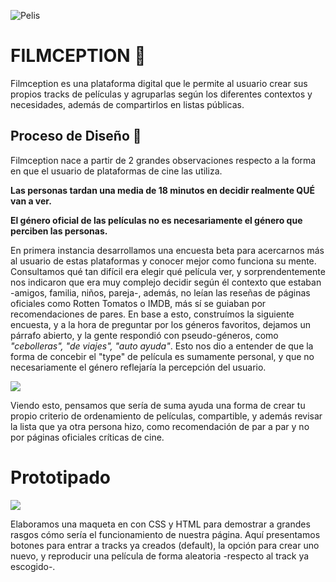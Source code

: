  ![Pelis](https://i.imgur.com/mj53uKp.gif)

# FILMCEPTION 🎥

Filmception es una plataforma digital que le permite al usuario crear sus propios tracks de películas y  agruparlas según los diferentes contextos y necesidades, además de compartirlos en listas públicas.   


 ## **Proceso de Diseño 🎨**
Filmception nace a partir de 2 grandes observaciones respecto a la forma en que el usuario de plataformas de cine las utiliza.

**Las personas tardan una media de 18 minutos en decidir realmente QUÉ van a ver.**

**El género oficial de las películas no es necesariamente el género que perciben las personas.**

En primera instancia desarrollamos una encuesta beta para acercarnos más al usuario de estas plataformas y conocer mejor como funciona su mente. Consultamos qué tan difícil era elegir qué película ver, y sorprendentemente nos indicaron que era muy complejo decidir según él contexto que estaban -amigos, familia, niños, pareja-, además, no leían las reseñas de páginas oficiales como Rotten Tomatos o IMDB, más sí se guiaban por recomendaciones de pares. En base a esto, construímos la siguiente encuesta, y a la hora de preguntar por los géneros favoritos, dejamos un párrafo abierto, y la gente respondió con pseudo-géneros, como *"cebolleras", "de viajes", "auto ayuda"*. Esto nos dio a entender de que la forma de concebir el "type" de película es sumamente personal, y que no necesariamente el género reflejaría la percepción del usuario.

![](https://scontent.fscl11-1.fna.fbcdn.net/v/t1.0-9/67571079_2441158049438916_5755729808453533696_n.jpg?_nc_cat=110&_nc_oc=AQkh-Kd_DY2UQ1hItgQ_WIsFUWDYZA0BdFEoLr8FXPru8F1IbkMKJzuTAskuqTP2aXc&_nc_ht=scontent.fscl11-1.fna&oh=61925aebec3939270c5fd1c326a3c0d9&oe=5DB4F415)


Viendo esto, pensamos que sería de suma ayuda una forma de crear tu propio criterio de ordenamiento de películas, compartible, y además revisar la lista que ya otra persona hizo, como recomendación de par a par y no por páginas oficiales críticas de cine.


# Prototipado
![](https://scontent.fscl11-2.fna.fbcdn.net/v/t1.0-9/67404572_2441182402769814_583698111499599872_n.jpg?_nc_cat=107&_nc_oc=AQkzKT7a2zxwD2FFGy4IKT6yO4aVVWSPGInkH0GZeRbeVZxqYU69XLhw6OO7A0rf2xo&_nc_ht=scontent.fscl11-2.fna&oh=207207c84f5985b647feae2d7c02a92b&oe=5DE7441A) 

Elaboramos una maqueta en con CSS y HTML para demostrar  a grandes rasgos cómo sería el funcionamiento de nuestra página. Aquí presentamos botones para entrar a tracks ya creados (default), la opción para crear uno nuevo, y reproducir una película de forma aleatoria -respecto al track ya escogido-.

